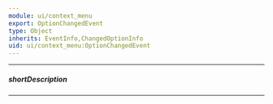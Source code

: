 ```yaml
---
module: ui/context_menu
export: OptionChangedEvent
type: Object
inherits: EventInfo,ChangedOptionInfo
uid: ui/context_menu:OptionChangedEvent
---
```

---
##### shortDescription
<!-- Description goes here -->

---
<!-- Description goes here -->